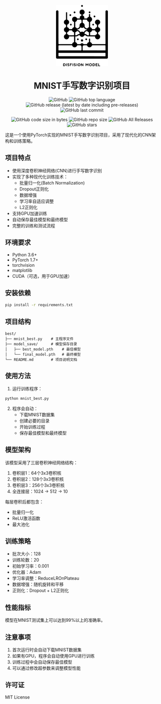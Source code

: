 
<div align="center">
 <img alt="logo" height="200px" src="img\logo.png">
</div>

<h1 align="center"> MNIST手写数字识别项目 </h1>

<p align="center">
    <img alt="GitHub" src="https://img.shields.io/github/license/gdmuna/mnist">
    <img alt="GitHub top language" src="https://img.shields.io/github/languages/top/gdmuna/mnist">
    <img alt="GitHub release (latest by date including pre-releases)" src="https://img.shields.io/github/v/release/gdmuna/mnist?include_prereleases">
    <img alt="GitHub last commit" src="https://img.shields.io/github/last-commit/gdmuna/mnist">
</p>
<p align="center">
    <img alt="GitHub code size in bytes" src="https://img.shields.io/github/languages/code-size/gdmuna/mnist">
    <img alt="GitHub repo size" src="https://img.shields.io/github/repo-size/gdmuna/mnist">
    <img alt="GitHub All Releases" src="https://img.shields.io/github/downloads/gdmuna/mnist/total">
    <img alt="GitHub stars" src="https://img.shields.io/github/stars/gdmuna/mnist?style=social">
</p>

这是一个使用PyTorch实现的MNIST手写数字识别项目，采用了现代化的CNN架构和训练策略。

## 项目特点

- 使用深度卷积神经网络(CNN)进行手写数字识别
- 实现了多种现代化训练技术：
  - 批量归一化(Batch Normalization)
  - Dropout正则化
  - 数据增强
  - 学习率自适应调整
  - L2正则化
- 支持GPU加速训练
- 自动保存最佳模型和最终模型
- 完整的训练和测试流程

## 环境要求

- Python 3.6+
- PyTorch 1.7+
- torchvision
- matplotlib
- CUDA（可选，用于GPU加速）

## 安装依赖

```bash
pip install -r requirements.txt
```

## 项目结构

```
best/
├── mnist_best.py    # 主程序文件
├── model_save/      # 模型保存目录
│   ├── best_model.pth    # 最佳模型
│   └── final_model.pth   # 最终模型
└── README.md        # 项目说明文档
```

## 使用方法

1. 运行训练程序：
```bash
python mnist_best.py
```

2. 程序会自动：
   - 下载MNIST数据集
   - 创建必要的目录
   - 开始训练过程
   - 保存最佳模型和最终模型

## 模型架构

该模型采用了三层卷积神经网络结构：

1. 卷积层1：64个3x3卷积核
2. 卷积层2：128个3x3卷积核
3. 卷积层3：256个3x3卷积核
4. 全连接层：1024 -> 512 -> 10

每层卷积后都包含：
- 批量归一化
- ReLU激活函数
- 最大池化

## 训练策略

- 批次大小：128
- 训练轮数：20
- 初始学习率：0.001
- 优化器：Adam
- 学习率调整：ReduceLROnPlateau
- 数据增强：随机旋转和平移
- 正则化：Dropout + L2正则化

## 性能指标

模型在MNIST测试集上可以达到99%以上的准确率。

## 注意事项

1. 首次运行时会自动下载MNIST数据集
2. 如果有GPU，程序会自动使用GPU进行训练
3. 训练过程中会自动保存最佳模型
4. 可以通过修改超参数来调整模型性能

## 许可证

MIT License 